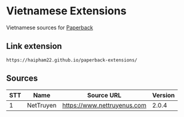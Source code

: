 # Vietnamese Extensions

Vietnamese sources for [Paperback](https://paperback.moe/)

## Link extension

```
https://haipham22.github.io/paperback-extensions/
```

## Sources

| STT | Name      | Source URL                  | Version |
|-----|-----------|-----------------------------|---------|
| 1   | NetTruyen | https://www.nettruyenus.com | 2.0.4   |
